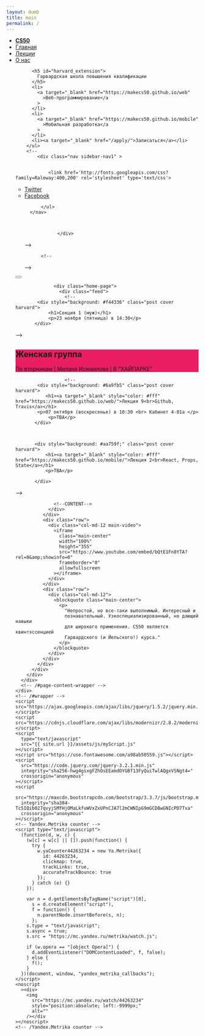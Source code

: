 ```yaml
---
layout: dumb
title: main
permalink: /
---
```

<html>
  <head>
    <meta charset="UTF-8" />
    <meta name="viewport" content="width=device-width, initial-scale=1" />
    <meta
      name="description"
      content="Материалы к курсу CS50 на русском языке. Основы программирования и введение в компьютерную науку."
    />
    <meta
      name="keywords"
      content="CS50, makecs50, основы, программирование, грозный, чечня, ггнту, веб, мобильная, разработка"
    />
    <link rel="stylesheet" href="{{ site.url }}/assets/css/normalize.css" />
    <link rel="stylesheet" href="{{ site.url }}/assets/css/style.css" />
    <link
      rel="stylesheet"
      href="https://maxcdn.bootstrapcdn.com/bootstrap/3.3.7/css/bootstrap.min.css"
      integrity="sha384-BVYiiSIFeK1dGmJRAkycuHAHRg32OmUcww7on3RYdg4Va+PmSTsz/K68vbdEjh4u"
      crossorigin="anonymous"
    />
    <link
      href="https://fonts.googleapis.com/css?family=Open+Sans:300i"
      rel="stylesheet"
    />
    <link
      href="https://fonts.googleapis.com/css?family=Roboto+Slab"
      rel="stylesheet"
    />
    <link rel="shortcut icon" href="{{ site.url }}/assets/images/favicon.ico" />
    <title>Курс CS50 в Грозном</title>
  </head>

  <body>
    <div class="se-pre-con"></div>
    <div id="wrapper">
      <div class="overlay"></div>
      <!-- Sidebar -->
      <nav
        class="navbar navbar-inverse navbar-fixed-top"
        id="sidebar-wrapper"
        role="navigation"
      >
        <ul class="nav sidebar-nav">
          <li class="sidebar-brand">
            <a href="#"><b> CS50</b> </a>
          </li>
          <li><a href="#">Главная</a></li>
          <li><a href="{{ site.url }}/weeks/">Лекции</a></li>
          <!-- <li>
            <a href="" target="_blank">Справочник</a>
          </li> -->
          <!--                 <li> <a target="_blank" href="http://discuss.makecs50.ru">Обсуждение</a> </li> -->
          <li><a href="{{ site.url }}/about">О нас</a></li>
          

          <h5 id="harvard_extension">
            Гарвардская школа повышения квалификации
          </h5>
          <li>
            <a target="_blank" href="https://makecs50.github.io/web"
              >Веб-программирование</a
            >
          </li>
          <li>
            <a target="_blank" href="https://makecs50.github.io/mobile"
              >Мобильная разработка</a
            >
          </li>
          <li><a target="_blank" href="/apply/">Записаться</a></li>
        </ul>
        <!--
            <div class="nav sidebar-nav1" >
                
                
                <link href='http://fonts.googleapis.com/css?family=Raleway:400,200' rel='stylesheet' type='text/css'> 
  
  <link href="//netdna.bootstrapcdn.com/font-awesome/4.1.0/css/font-awesome.min.css" rel="stylesheet">
<nav class="social">
          <ul>
              <li><a href="http://twitter.com/gian_michelle">Twitter <i class="fa fa-twitter"></i></a></li>
              <li><a href="http://facebook.com/gian.michelle">Facebook <i class="fa fa-facebook"></i></a></li>
              
              
          </ul>
      </nav>
        
                
                
                </div>
-->
        <div class="nav sidebar-nav1">
          <!--            <a href="http://twitter.com/makecs50" target="_blank" class="icon-button twitter"><i class="icon-twitter"></i><span></span></a> -->

          <!--
<a href="http://facebook.com" class="icon-button facebook"><i class="icon-facebook"></i><span></span></a>
<a href="http://plus.google.com" class="icon-button google-plus"><i class="icon-google-plus"></i><span></span></a>
-->
        </div>
      </nav>
      <!-- /#sidebar-wrapper -->
      <!-- Page Content -->
      <div id="page-content-wrapper">
        <button
          type="button"
          class="hamburger is-closed"
          data-toggle="offcanvas"
        >
          <span class="hamb-top"></span> <span class="hamb-middle"></span>
          <span class="hamb-bottom"></span>
        </button>
        <div class="container">
          <div class="row">
            <div class="col-md-9 col-lg-10 col-lg-offset-2">
              <div class="row">
                <div class="col-xs-12">
                  <!--CONTENT-->

                  <div class="home-page">
                    <div class="feed">
                      <!--
	   		<div style="background: #f44336" class="post cover harvard">
		   		<h1>Секция 1 (муж)</h1>
		   		<p>23 ноября (пятница) в 14:30</p>
           </div>
-->
                      <!--
	       <div class="post cover harvard">
		   		<h1>Неделя 8 (муж) - Flask</h1>
   		<p>24 февраля (воскресенье) в 10:30 | Кабинет 3-05</p> 
			<p>TBA</p>
           </div>
-->
                      <div
                        style="background: #e91e63"
                        class="post cover harvard"
                      >
                        <h1>Женская группа</h1>
                        <p>По вторникам | Милана Исмаилова | В "ХАЙПАРКЕ"</p>
                      </div>

                      <!--
			<div style="background: #6a9fb5" class="post cover harvard">
               <h1><a target="_blank" style="color: #fff" href="https://makecs50.github.io/web/">Лекция 9<br>Github, Travis</a></h1>
            <p>07 октября (воскресенье) в 10:30 <br> Кабинет 4-01а </p>
				<p>TBA</p>
           </div>
	      

		   
		   <div style="background: #aa759f;" class="post cover harvard">
               <h1><a target="_blank" style="color: #fff" href="https://makecs50.github.io/mobile/">Лекция 2<br>React, Props, State</a></h1>
               <p>TBA</p>
			   
           </div>
-->
                    </div>
                  </div>

                  <!--CONTENT-->
                </div>
              </div>
              <div class="row">
                <div class="col-md-12 main-video">
                  <iframe
                    class="main-center"
                    width="100%"
                    height="355"
                    src="https://www.youtube.com/embed/bQtE1Fn8tTA?rel=0&amp;showinfo=0"
                    frameborder="0"
                    allowfullscreen
                  ></iframe>
                </div>
              </div>
              <div class="row">
                <div class="col-md-12">
                  <blockquote class="main-center">
                    <p>
                      "Непростой, но все-таки выполнимый. Интересный и
                      познавательный. Узкоспециализированный, но дающий навыки
                      для широкого применения. CS50 является квинтэссенцией
                      Гарвардского (и Йельского!) курса."
                    </p>
                  </blockquote>
                </div>
              </div>
            </div>
          </div>
        </div>
      </div>
      <!-- /#page-content-wrapper -->
    </div>
    <!-- /#wrapper -->
    <script src="https://ajax.googleapis.com/ajax/libs/jquery/1.5.2/jquery.min.js"></script>
    <script src="https://cdnjs.cloudflare.com/ajax/libs/modernizr/2.8.2/modernizr.js"></script>
    <script
      type="text/javascript"
      src="{{ site.url }}/assets/js/myScript.js"
    ></script>
    <script src="https://use.fontawesome.com/a98ab50559.js"></script>
    <script
      src="https://code.jquery.com/jquery-3.2.1.min.js"
      integrity="sha256-hwg4gsxgFZhOsEEamdOYGBf13FyQuiTwlAQgxVSNgt4="
      crossorigin="anonymous"
    ></script>
    <script
      src="https://maxcdn.bootstrapcdn.com/bootstrap/3.3.7/js/bootstrap.min.js"
      integrity="sha384-Tc5IQib027qvyjSMfHjOMaLkfuWVxZxUPnCJA7l2mCWNIpG9mGCD8wGNIcPD7Txa"
      crossorigin="anonymous"
    ></script>
    <!-- Yandex.Metrika counter -->
    <script type="text/javascript">
      (function(d, w, c) {
        (w[c] = w[c] || []).push(function() {
          try {
            w.yaCounter44263234 = new Ya.Metrika({
              id: 44263234,
              clickmap: true,
              trackLinks: true,
              accurateTrackBounce: true
            });
          } catch (e) {}
        });

        var n = d.getElementsByTagName("script")[0],
          s = d.createElement("script"),
          f = function() {
            n.parentNode.insertBefore(s, n);
          };
        s.type = "text/javascript";
        s.async = true;
        s.src = "https://mc.yandex.ru/metrika/watch.js";

        if (w.opera == "[object Opera]") {
          d.addEventListener("DOMContentLoaded", f, false);
        } else {
          f();
        }
      })(document, window, "yandex_metrika_callbacks");
    </script>
    <noscript
      ><div>
        <img
          src="https://mc.yandex.ru/watch/44263234"
          style="position:absolute; left:-9999px;"
          alt=""
        /></div
    ></noscript>
    <!-- /Yandex.Metrika counter -->
  </body>
</html>
